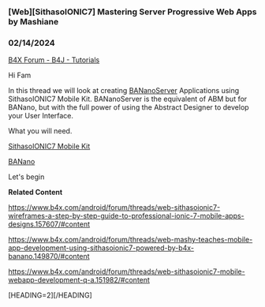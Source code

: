 ### [Web][SithasoIONIC7] Mastering Server Progressive Web Apps by Mashiane
### 02/14/2024
[B4X Forum - B4J - Tutorials](https://www.b4x.com/android/forum/threads/159269/)

Hi Fam  
  
In this thread we will look at creating [BANanoServer](https://www.b4x.com/android/forum/threads/banano-jserver-bananoserver-going-full-circle.111406/#content) Applications using SithasoIONIC7 Mobile Kit. BANanoServer is the equivalent of ABM but for BANano, but with the full power of using the Abstract Designer to develop your User Interface.  
  
What you will need.  
  
[SithasoIONIC7 Mobile Kit](https://www.b4x.com/android/forum/threads/web-sithasoionic7-ionic7-framework-mobilekit-powered-by-b4x-and-banano.149902/#content)  
  
[BANano](https://www.b4x.com/android/forum/threads/web-banano-website-app-pwa-library-with-abstract-designer-support.99740/#content)  
  
Let's begin  
  
  
**Related Content**  
  
<https://www.b4x.com/android/forum/threads/web-sithasoionic7-wireframes-a-step-by-step-guide-to-professional-ionic-7-mobile-apps-designs.157607/#content>  
  
<https://www.b4x.com/android/forum/threads/web-mashy-teaches-mobile-app-development-using-sithasoionic7-powered-by-b4x-banano.149870/#content>  
  
<https://www.b4x.com/android/forum/threads/web-sithasoionic7-mobile-webapp-development-q-a.151982/#content>  
  
[HEADING=2][/HEADING]